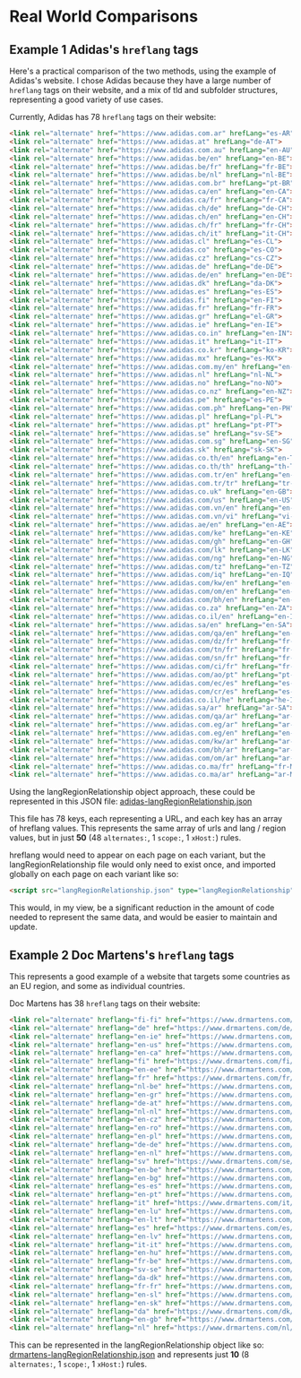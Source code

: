 # Real World Comparisons

## Example 1 Adidas's `hreflang` tags

Here's a practical comparison of the two methods, using the example of Adidas's website. I chose Adidas because they have a large number of `hreflang` tags on their website, and a mix of tld and subfolder structures, representing a good variety of use cases.

Currently, Adidas has 78 `hreflang` tags on their website:
```html
<link rel="alternate" href="https://www.adidas.com.ar" hrefLang="es-AR">
<link rel="alternate" href="https://www.adidas.at" hrefLang="de-AT">
<link rel="alternate" href="https://www.adidas.com.au" hrefLang="en-AU">
<link rel="alternate" href="https://www.adidas.be/en" hrefLang="en-BE">
<link rel="alternate" href="https://www.adidas.be/fr" hrefLang="fr-BE">
<link rel="alternate" href="https://www.adidas.be/nl" hrefLang="nl-BE">
<link rel="alternate" href="https://www.adidas.com.br" hrefLang="pt-BR">
<link rel="alternate" href="https://www.adidas.ca/en" hrefLang="en-CA">
<link rel="alternate" href="https://www.adidas.ca/fr" hrefLang="fr-CA">
<link rel="alternate" href="https://www.adidas.ch/de" hrefLang="de-CH">
<link rel="alternate" href="https://www.adidas.ch/en" hrefLang="en-CH">
<link rel="alternate" href="https://www.adidas.ch/fr" hrefLang="fr-CH">
<link rel="alternate" href="https://www.adidas.ch/it" hrefLang="it-CH">
<link rel="alternate" href="https://www.adidas.cl" hrefLang="es-CL">
<link rel="alternate" href="https://www.adidas.co" hrefLang="es-CO">
<link rel="alternate" href="https://www.adidas.cz" hrefLang="cs-CZ">
<link rel="alternate" href="https://www.adidas.de" hrefLang="de-DE">
<link rel="alternate" href="https://www.adidas.de/en" hrefLang="en-DE">
<link rel="alternate" href="https://www.adidas.dk" hrefLang="da-DK">
<link rel="alternate" href="https://www.adidas.es" hrefLang="es-ES">
<link rel="alternate" href="https://www.adidas.fi" hrefLang="en-FI">
<link rel="alternate" href="https://www.adidas.fr" hrefLang="fr-FR">
<link rel="alternate" href="https://www.adidas.gr" hrefLang="el-GR">
<link rel="alternate" href="https://www.adidas.ie" hrefLang="en-IE">
<link rel="alternate" href="https://www.adidas.co.in" hrefLang="en-IN">
<link rel="alternate" href="https://www.adidas.it" hrefLang="it-IT">
<link rel="alternate" href="https://www.adidas.co.kr" hrefLang="ko-KR">
<link rel="alternate" href="https://www.adidas.mx" hrefLang="es-MX">
<link rel="alternate" href="https://www.adidas.com.my/en" hrefLang="en-MY">
<link rel="alternate" href="https://www.adidas.nl" hrefLang="nl-NL">
<link rel="alternate" href="https://www.adidas.no" hrefLang="no-NO">
<link rel="alternate" href="https://www.adidas.co.nz" hrefLang="en-NZ">
<link rel="alternate" href="https://www.adidas.pe" hrefLang="es-PE">
<link rel="alternate" href="https://www.adidas.com.ph" hrefLang="en-PH">
<link rel="alternate" href="https://www.adidas.pl" hrefLang="pl-PL">
<link rel="alternate" href="https://www.adidas.pt" hrefLang="pt-PT">
<link rel="alternate" href="https://www.adidas.se" hrefLang="sv-SE">
<link rel="alternate" href="https://www.adidas.com.sg" hrefLang="en-SG">
<link rel="alternate" href="https://www.adidas.sk" hrefLang="sk-SK">
<link rel="alternate" href="https://www.adidas.co.th/en" hrefLang="en-TH">
<link rel="alternate" href="https://www.adidas.co.th/th" hrefLang="th-TH">
<link rel="alternate" href="https://www.adidas.com.tr/en" hrefLang="en-TR">
<link rel="alternate" href="https://www.adidas.com.tr/tr" hrefLang="tr-TR">
<link rel="alternate" href="https://www.adidas.co.uk" hrefLang="en-GB">
<link rel="alternate" href="https://www.adidas.com/us" hrefLang="en-US">
<link rel="alternate" href="https://www.adidas.com.vn/en" hrefLang="en-VN">
<link rel="alternate" href="https://www.adidas.com.vn/vi" hrefLang="vi-VN">
<link rel="alternate" href="https://www.adidas.ae/en" hrefLang="en-AE">
<link rel="alternate" href="https://www.adidas.com/ke" hrefLang="en-KE">
<link rel="alternate" href="https://www.adidas.com/gh" hrefLang="en-GH">
<link rel="alternate" href="https://www.adidas.com/lk" hrefLang="en-LK">
<link rel="alternate" href="https://www.adidas.com/ng" hrefLang="en-NG">
<link rel="alternate" href="https://www.adidas.com/tz" hrefLang="en-TZ">
<link rel="alternate" href="https://www.adidas.com/iq" hrefLang="en-IQ">
<link rel="alternate" href="https://www.adidas.com/kw/en" hrefLang="en-KW">
<link rel="alternate" href="https://www.adidas.com/om/en" hrefLang="en-OM">
<link rel="alternate" href="https://www.adidas.com/bh/en" hrefLang="en-BH">
<link rel="alternate" href="https://www.adidas.co.za" hrefLang="en-ZA">
<link rel="alternate" href="https://www.adidas.co.il/en" hrefLang="en-IL">
<link rel="alternate" href="https://www.adidas.sa/en" hrefLang="en-SA">
<link rel="alternate" href="https://www.adidas.com/qa/en" hrefLang="en-QA">
<link rel="alternate" href="https://www.adidas.com/dz/fr" hrefLang="fr-DZ">
<link rel="alternate" href="https://www.adidas.com/tn/fr" hrefLang="fr-TN">
<link rel="alternate" href="https://www.adidas.com/sn/fr" hrefLang="fr-SN">
<link rel="alternate" href="https://www.adidas.com/ci/fr" hrefLang="fr-CI">
<link rel="alternate" href="https://www.adidas.com/ao/pt" hrefLang="pt-AO">
<link rel="alternate" href="https://www.adidas.com/ec/es" hrefLang="es-EC">
<link rel="alternate" href="https://www.adidas.com/cr/es" hrefLang="es-CR">
<link rel="alternate" href="https://www.adidas.co.il/he" hrefLang="he-IL">
<link rel="alternate" href="https://www.adidas.sa/ar" hrefLang="ar-SA">
<link rel="alternate" href="https://www.adidas.com/qa/ar" hrefLang="ar-QA">
<link rel="alternate" href="https://www.adidas.com.eg/ar" hrefLang="ar-EG">
<link rel="alternate" href="https://www.adidas.com.eg/en" hrefLang="en-EG">
<link rel="alternate" href="https://www.adidas.com/kw/ar" hrefLang="ar-KW">
<link rel="alternate" href="https://www.adidas.com/bh/ar" hrefLang="ar-BH">
<link rel="alternate" href="https://www.adidas.com/om/ar" hrefLang="ar-OM">
<link rel="alternate" href="https://www.adidas.co.ma/fr" hrefLang="fr-MA">
<link rel="alternate" href="https://www.adidas.co.ma/ar" hrefLang="ar-MA">
```

Using  the langRegionRelationship object approach, these could be represented in this JSON file: [adidas-langRegionRelationship.json](adidas-langRegionRelationship.json)

This file has 78 keys, each representing a URL, and each key has an array of hreflang values. This represents the same array of urls and lang / region values, but in just **50** (48 `alternates:`, 1 `scope:`, 1 `xHost:`) rules.

hreflang would need to appear on each page on each variant, but the langRegionRelationship file would only need to exist once, and imported globally on each page on each variant like so:
```html
<script src="langRegionRelationship.json" type="langRegionRelationship"></script>
```

This would, in my view, be a significant reduction in the amount of code needed to represent the same data, and would be easier to maintain and update.

## Example 2 Doc Martens's `hreflang` tags
This represents a good example of a website that targets some countries as an EU region, and some as individual countries. 

Doc Martens has 38 `hreflang` tags on their website:
```html
<link rel="alternate" hreflang="fi-fi" href="https://www.drmartens.com/fi/fi/" />
<link rel="alternate" hreflang="de" href="https://www.drmartens.com/de/de/" />
<link rel="alternate" hreflang="en-ie" href="https://www.drmartens.com/eu/en_eu/" />
<link rel="alternate" hreflang="en-us" href="https://www.drmartens.com/us/en/" />
<link rel="alternate" hreflang="en-ca" href="https://www.drmartens.com/ca/en_ca/" />
<link rel="alternate" hreflang="fi" href="https://www.drmartens.com/fi/fi/" />
<link rel="alternate" hreflang="en-ee" href="https://www.drmartens.com/eu/en_eu/" />
<link rel="alternate" hreflang="fr" href="https://www.drmartens.com/fr/fr/" />
<link rel="alternate" hreflang="nl-be" href="https://www.drmartens.com/nl/nl/" />
<link rel="alternate" hreflang="en-gr" href="https://www.drmartens.com/eu/en_eu/" />
<link rel="alternate" hreflang="de-at" href="https://www.drmartens.com/de/de/" />
<link rel="alternate" hreflang="nl-nl" href="https://www.drmartens.com/nl/nl/" />
<link rel="alternate" hreflang="en-cz" href="https://www.drmartens.com/eu/en_eu/" />
<link rel="alternate" hreflang="en-ro" href="https://www.drmartens.com/eu/en_eu/" />
<link rel="alternate" hreflang="en-pl" href="https://www.drmartens.com/eu/en_eu/" />
<link rel="alternate" hreflang="de-de" href="https://www.drmartens.com/de/de/" />
<link rel="alternate" hreflang="en-nl" href="https://www.drmartens.com/eu/en_eu/" />
<link rel="alternate" hreflang="sv" href="https://www.drmartens.com/se/se/" />
<link rel="alternate" hreflang="en-be" href="https://www.drmartens.com/eu/en_eu/" />
<link rel="alternate" hreflang="en-bg" href="https://www.drmartens.com/eu/en_eu/" />
<link rel="alternate" hreflang="es-es" href="https://www.drmartens.com/es/es/" />
<link rel="alternate" hreflang="en-pt" href="https://www.drmartens.com/eu/en_eu/" />
<link rel="alternate" hreflang="it" href="https://www.drmartens.com/it/it/" />
<link rel="alternate" hreflang="en-lu" href="https://www.drmartens.com/eu/en_eu/" />
<link rel="alternate" hreflang="en-lt" href="https://www.drmartens.com/eu/en_eu/" />
<link rel="alternate" hreflang="es" href="https://www.drmartens.com/es/es/" />
<link rel="alternate" hreflang="en-lv" href="https://www.drmartens.com/eu/en_eu/" />
<link rel="alternate" hreflang="it-it" href="https://www.drmartens.com/it/it/" />
<link rel="alternate" hreflang="en-hu" href="https://www.drmartens.com/eu/en_eu/" />
<link rel="alternate" hreflang="fr-be" href="https://www.drmartens.com/fr/fr/" />
<link rel="alternate" hreflang="sv-se" href="https://www.drmartens.com/se/se/" />
<link rel="alternate" hreflang="da-dk" href="https://www.drmartens.com/dk/da/" />
<link rel="alternate" hreflang="fr-fr" href="https://www.drmartens.com/fr/fr/" />
<link rel="alternate" hreflang="en-sl" href="https://www.drmartens.com/eu/en_eu/" />
<link rel="alternate" hreflang="en-sk" href="https://www.drmartens.com/eu/en_eu/" />
<link rel="alternate" hreflang="da" href="https://www.drmartens.com/dk/da/" />
<link rel="alternate" hreflang="en-gb" href="https://www.drmartens.com/uk/en_gb/" />
<link rel="alternate" hreflang="nl" href="https://www.drmartens.com/nl/nl/" />
```

This can be represented in the langRegionRelationship object like so: [drmartens-langRegionRelationship.json](drmartens-langRegionRelationship.json)
 and represents just **10** (8 `alternates:`, 1 `scope:`, 1 `xHost:`) rules.
